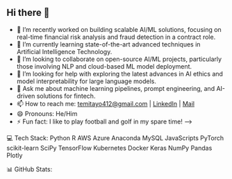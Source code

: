 ## Hi there 👋


- 🔭 I’m recently worked on building scalable AI/ML solutions, focusing on real-time financial risk analysis and fraud detection in a contract role.
- 🌱 I’m currently learning state-of-the-art advanced techniques in Artificial Intelligence Technology.
- 👯 I’m looking to collaborate on open-source AI/ML projects, particularly those involving NLP and cloud-based ML model deployment.
- 🤔 I’m looking for help with exploring the latest advances in AI ethics and model interpretability for large language models.
- 💬 Ask me about machine learning pipelines, prompt engineering, and AI-driven solutions for fintech.
- 📫 How to reach me: temitayo412@gmail.com | [LinkedIn](https://www.linkedin.com/in/temitayoAb) | [Mail](temitayoabionahq@gmail.com)
- 😄 Pronouns: He/Him
- ⚡ Fun fact: I like to play football and golf in my spare time!
-->

💻 Tech Stack:
Python R AWS Azure Anaconda MySQL JavaScripts  PyTorch scikit-learn SciPy TensorFlow Kubernetes Docker Keras NumPy Pandas Plotly

📊 GitHub Stats:

